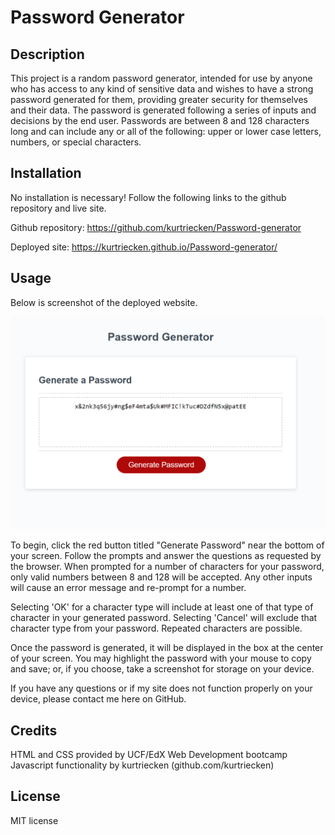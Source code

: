 # Password Generator

## Description

This project is a random password generator, intended for use by anyone who has access to any kind of sensitive data and wishes to have a strong password generated for them, providing greater security for themselves and their data. The password is generated following a series of inputs and decisions by the end user. Passwords are between 8 and 128 characters long and can include any or all of the following: upper or lower case letters, numbers, or special characters.

## Installation

No installation is necessary! Follow the following links to the github repository and live site.

Github repository: https://github.com/kurtriecken/Password-generator

Deployed site: https://kurtriecken.github.io/Password-generator/

## Usage

Below is screenshot of the deployed website. 

![Screenshot](./assets/pictures/Screenshot.png)

To begin, click the red button titled "Generate Password" near the bottom of your screen. Follow the prompts and answer the questions as requested by the browser. When prompted for a number of characters for your password, only valid numbers between 8 and 128 will be accepted. Any other inputs will cause an error message and re-prompt for a number.

Selecting 'OK' for a character type will include at least one of that type of character in your generated password. Selecting 'Cancel' will exclude that character type from your password. Repeated characters are possible. 

Once the password is generated, it will be displayed in the box at the center of your screen. You may highlight the password with your mouse to copy and save; or, if you choose, take a screenshot for storage on your device.

If you have any questions or if my site does not function properly on your device, please contact me here on GitHub.

## Credits

HTML and CSS provided by UCF/EdX Web Development bootcamp
Javascript functionality by kurtriecken (github.com/kurtriecken)

## License

MIT license